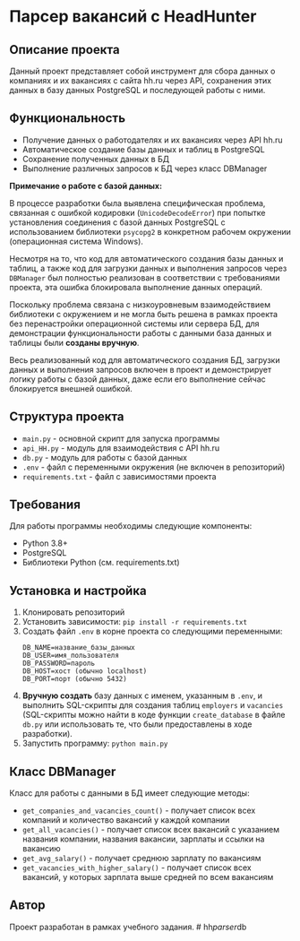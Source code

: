 # Парсер вакансий с HeadHunter

## Описание проекта

Данный проект представляет собой инструмент для сбора данных о компаниях и их вакансиях с сайта hh.ru через API, сохранения этих данных в базу данных PostgreSQL и последующей работы с ними.

## Функциональность

- Получение данных о работодателях и их вакансиях через API hh.ru
- Автоматическое создание базы данных и таблиц в PostgreSQL
- Сохранение полученных данных в БД
- Выполнение различных запросов к БД через класс DBManager

**Примечание о работе с базой данных:**

В процессе разработки была выявлена специфическая проблема, связанная с ошибкой кодировки (`UnicodeDecodeError`) при попытке установления соединения с базой данных PostgreSQL с использованием библиотеки `psycopg2` в конкретном рабочем окружении (операционная система Windows).

Несмотря на то, что код для автоматического создания базы данных и таблиц, а также код для загрузки данных и выполнения запросов через `DBManager` был полностью реализован в соответствии с требованиями проекта, эта ошибка блокировала выполнение данных операций.

Поскольку проблема связана с низкоуровневым взаимодействием библиотеки с окружением и не могла быть решена в рамках проекта без перенастройки операционной системы или сервера БД, для демонстрации функциональности работы с данными база данных и таблицы были **созданы вручную**.

Весь реализованный код для автоматического создания БД, загрузки данных и выполнения запросов включен в проект и демонстрирует логику работы с базой данных, даже если его выполнение сейчас блокируется внешней ошибкой.

## Структура проекта

- `main.py` - основной скрипт для запуска программы
- `api_HH.py` - модуль для взаимодействия с API hh.ru
- `db.py` - модуль для работы с базой данных
- `.env` - файл с переменными окружения (не включен в репозиторий)
- `requirements.txt` - файл с зависимостями проекта

## Требования

Для работы программы необходимы следующие компоненты:

- Python 3.8+
- PostgreSQL
- Библиотеки Python (см. requirements.txt)

## Установка и настройка

1. Клонировать репозиторий
2. Установить зависимости: `pip install -r requirements.txt`
3. Создать файл `.env` в корне проекта со следующими переменными:
    ```
    DB_NAME=название_базы_данных
    DB_USER=имя_пользователя
    DB_PASSWORD=пароль
    DB_HOST=хост (обычно localhost)
    DB_PORT=порт (обычно 5432)
    ```
4. **Вручную создать** базу данных с именем, указанным в `.env`, и выполнить SQL-скрипты для создания таблиц `employers` и `vacancies` (SQL-скрипты можно найти в коде функции `create_database` в файле `db.py` или использовать те, что были предоставлены в ходе разработки).
5. Запустить программу: `python main.py`

## Класс DBManager

Класс для работы с данными в БД имеет следующие методы:

- `get_companies_and_vacancies_count()` - получает список всех компаний и количество вакансий у каждой компании
- `get_all_vacancies()` - получает список всех вакансий с указанием названия компании, названия вакансии, зарплаты и ссылки на вакансию
- `get_avg_salary()` - получает среднюю зарплату по вакансиям
- `get_vacancies_with_higher_salary()` - получает список всех вакансий, у которых зарплата выше средней по всем вакансиям

## Автор

Проект разработан в рамках учебного задания.
#   h h _ p a r s e r _ d b  
 